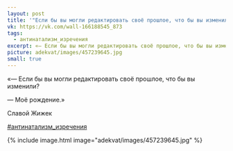 ```yaml
---
layout: post
title: '"Если бы вы могли редактировать своё прошлое, что бы вы изменили?"'
vk: https://vk.com/wall-166188545_873
tags:
  - антинатализм_изречения
excerpt: «— Если бы вы могли редактировать своё прошлое, что бы вы изменили? — Моё рождение.» - Славой Жижек
picture: adekvat/images/457239645.jpg
small: true
---
```

«— Если бы вы могли редактировать своё прошлое, что бы вы изменили?

— Моё рождение.»

Славой Жижек

[#антинатализм_изречения](poisk.html#антинатализм_изречения)

{% include image.html image="adekvat/images/457239645.jpg" %}